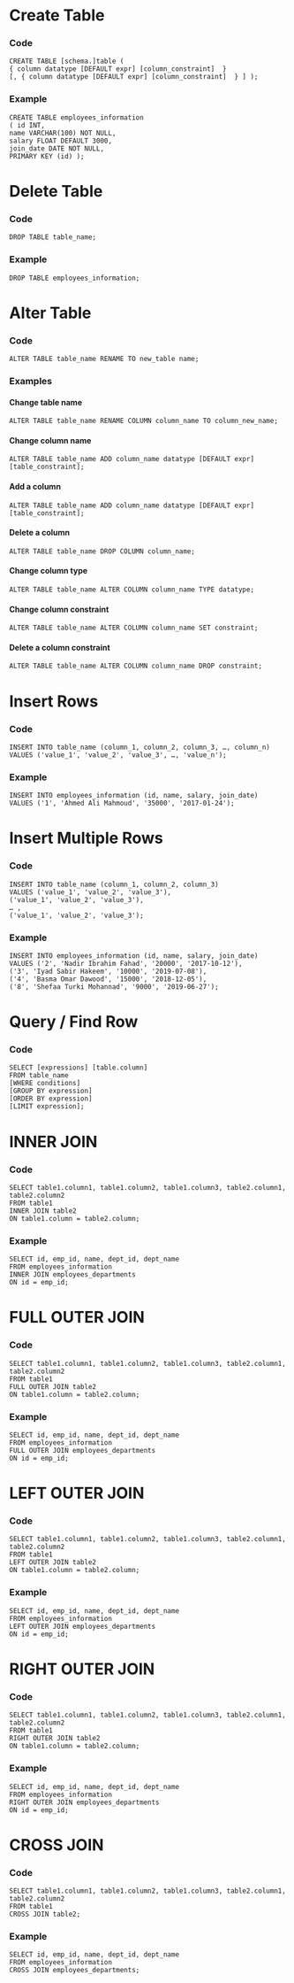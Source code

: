 # Create Table
### Code
```
CREATE TABLE [schema.]table (
{ column datatype [DEFAULT expr] [column_constraint]  }
[, { column datatype [DEFAULT expr] [column_constraint]  } ] );
```

### Example
```
CREATE TABLE employees_information
( id INT,
name VARCHAR(100) NOT NULL,
salary FLOAT DEFAULT 3000,
join_date DATE NOT NULL,
PRIMARY KEY (id) );
```

# Delete Table
### Code
```
DROP TABLE table_name;
```

### Example
```
DROP TABLE employees_information;
```

# Alter Table
### Code
```
ALTER TABLE table_name RENAME TO new_table name;
```

### Examples
#### Change table name
```
ALTER TABLE table_name RENAME COLUMN column_name TO column_new_name;
```

#### Change column name
```
ALTER TABLE table_name ADD column_name datatype [DEFAULT expr] [table_constraint];
```

#### Add a column
```
ALTER TABLE table_name ADD column_name datatype [DEFAULT expr] [table_constraint];
```

#### Delete a column
```
ALTER TABLE table_name DROP COLUMN column_name;
```

#### Change column type
```
ALTER TABLE table_name ALTER COLUMN column_name TYPE datatype;
```

#### Change column constraint
```
ALTER TABLE table_name ALTER COLUMN column_name SET constraint;
```

#### Delete a column constraint
```
ALTER TABLE table_name ALTER COLUMN column_name DROP constraint;
```

# Insert Rows
### Code
```
INSERT INTO table_name (column_1, column_2, column_3, …, column_n)
VALUES ('value_1', 'value_2', 'value_3', …, 'value_n');
```

### Example
```
INSERT INTO employees_information (id, name, salary, join_date)
VALUES ('1', 'Ahmed Ali Mahmoud', '35000', '2017-01-24');
```

# Insert Multiple Rows
### Code
```
INSERT INTO table_name (column_1, column_2, column_3)
VALUES ('value_1', 'value_2', 'value_3'),
('value_1', 'value_2', 'value_3'),
… ,
('value_1', 'value_2', 'value_3');
```

### Example
```
INSERT INTO employees_information (id, name, salary, join_date)
VALUES ('2', 'Nadir Ibrahim Fahad', '20000', '2017-10-12'),
('3', 'Iyad Sabir Hakeem', '10000', '2019-07-08'),
('4', 'Basma Omar Dawood', '15000', '2018-12-05'),
('8', 'Shefaa Turki Mohannad', '9000', '2019-06-27');
```

# Query / Find Row
### Code
```
SELECT [expressions] [table.column]
FROM table_name
[WHERE conditions]
[GROUP BY expression]
[ORDER BY expression]
[LIMIT expression];
```

# INNER JOIN
### Code
```
SELECT table1.column1, table1.column2, table1.column3, table2.column1, table2.column2
FROM table1
INNER JOIN table2
ON table1.column = table2.column;
```
### Example
```
SELECT id, emp_id, name, dept_id, dept_name
FROM employees_information
INNER JOIN employees_departments
ON id = emp_id;
```

# FULL OUTER JOIN
### Code
```
SELECT table1.column1, table1.column2, table1.column3, table2.column1, table2.column2
FROM table1
FULL OUTER JOIN table2
ON table1.column = table2.column;
```
### Example
```
SELECT id, emp_id, name, dept_id, dept_name
FROM employees_information
FULL OUTER JOIN employees_departments
ON id = emp_id;
```

# LEFT OUTER JOIN
### Code
```
SELECT table1.column1, table1.column2, table1.column3, table2.column1, table2.column2
FROM table1
LEFT OUTER JOIN table2
ON table1.column = table2.column;
```
### Example
```
SELECT id, emp_id, name, dept_id, dept_name
FROM employees_information
LEFT OUTER JOIN employees_departments
ON id = emp_id;
```

# RIGHT OUTER JOIN
### Code
```
SELECT table1.column1, table1.column2, table1.column3, table2.column1, table2.column2
FROM table1
RIGHT OUTER JOIN table2
ON table1.column = table2.column;
```
### Example
```
SELECT id, emp_id, name, dept_id, dept_name
FROM employees_information
RIGHT OUTER JOIN employees_departments
ON id = emp_id;
```

# CROSS JOIN
### Code
```
SELECT table1.column1, table1.column2, table1.column3, table2.column1, table2.column2
FROM table1
CROSS JOIN table2;
```
### Example
```
SELECT id, emp_id, name, dept_id, dept_name
FROM employees_information
CROSS JOIN employees_departments;
```
